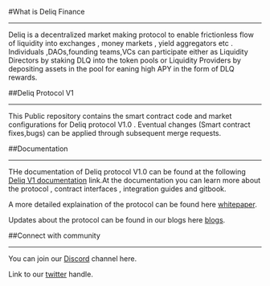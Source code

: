 #What is Deliq Finance
***
Deliq is a decentralized market making protocol to enable frictionless flow of liquidity into exchanges , money markets , yield aggregators etc . Individuals ,DAOs,founding teams,VCs can participate either as Liquidity Directors by staking DLQ into the token pools or Liquidity Providers by depositing assets in the pool for eaning high APY in the form of DLQ rewards.

##Deliq Protocol V1
***
This Public repository contains the smart contract code and market configurations for Deliq protocol V1.0 . Eventual changes (Smart contract fixes,bugs) can be applied through subsequent merge requests.

##Documentation
***
THe documentation of Deliq protocol V1.0 can be found at the following [Deliq V1 documentation](https://deliqfinance.com/developers/) link.At the documentation you can learn more about the protocol , contract interfaces , integration guides and gitbook.

A more detailed explaination of the protocol can be found here [whitepaper](https://deliqfinance.com/whitepaper/).

Updates about the protocol can be found in our blogs here [blogs](https://deliqfinance.medium.com).

##Connect with community
***
You can join our [Discord](https://discord.gg/byTvJACbsQ) channel here.

Link to our [twitter](https://twitter.com/deliqfinance) handle.


